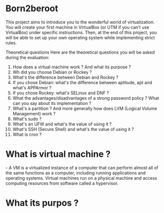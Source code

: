 # Born2beroot
This project aims to introduce you to the wonderful world of virtualization. You will create your first machine in VirtualBox (or UTM if you can’t use VirtualBox) under specific instructions. Then, at the end of this project, you will be able to set up your own operating system while implementing strict rules.

Theoretical questions
Here are the theoretical questions you will be asked during the evaluation:
1. How does a virtual machine work ? And what its purpose ?
2. Wh did you choose Debian or Rockey ?
3. What's the difference between Debian and Rockey ?
4. If you chose Debian: what's the difference between aptitude, apt and what's APPArmor ?
5. If you chose Rockey: what's SELinux and DNF ?
6. What the advantages/disadvantages of a strong password policy ? What can you say about its implementation ?
7. What's a partition ? And more generally how does LVM (Logical Volume Management) work ?
8. What's sudo ? 
9. What's an UFW and what's the value of using it ?
10. What's SSH (Secure Shell) and what's the value of using it ?
11. What is cron ?

<h1> What is virtual machine ? </h1>
- A VM is a virtualized instance of a computer that can perform almost all of the same functions as a computer, including running applications and operating systems. 
Virtual machines run on a physical machine and access computing resources from software called a hypervisor.

<h1> What its purpos ?</h1>
